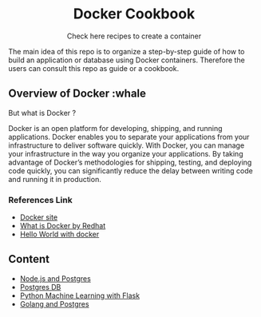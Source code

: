 ﻿<h1 align = 'center'> Docker Cookbook</h1>
<p align = 'center'> Check here recipes to create a container</p>

The main idea of this repo is to organize a step-by-step guide of how to build an application or database using Docker containers. Therefore the users can consult this repo as guide or a cookbook.

## Overview of Docker :whale

But what is Docker ?

Docker is an open platform for developing, shipping, and running applications. Docker enables you to separate your applications from your infrastructure to deliver software quickly. With Docker, you can manage your infrastructure in the way you organize your applications. By taking advantage of Docker’s methodologies for shipping, testing, and deploying code quickly, you can significantly reduce the delay between writing code and running it in production.

### References Link

- [Docker site](https://docs.docker.com/get-started/overview/)
- [What is Docker by Redhat](https://www.redhat.com/en/topics/containers/what-is-docker)
- [Hello World with docker](https://hub.docker.com/_/hello-world)

## Content

- [Node.js and Postgres](https://github.com/rafaelmgr12/docker-cookbook/blob/main/node-postgres/README.md)
- [Postgres DB](https://github.com/rafaelmgr12/docker-cookbook/blob/main/postgres/README.md)
- [Python Machine Learning with Flask](https://github.com/rafaelmgr12/docker-cookbook/blob/main/py-ml-flask/README.md)
- [Golang and Postgres ](https://github.com/rafaelmgr12/docker-cookbook/blob/main/golang-postgres/README.md)
